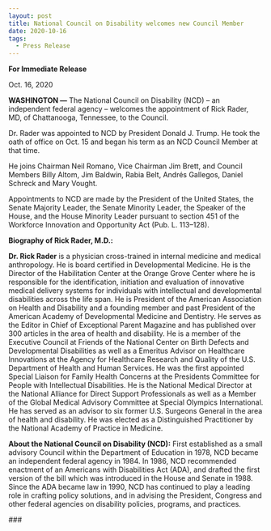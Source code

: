 ```yaml
---
layout: post
title: National Council on Disability welcomes new Council Member
date: 2020-10-16
tags:
  - Press Release
---
```


**For Immediate Release**

Oct. 16, 2020

**WASHINGTON —** The National Council on Disability (NCD) – an independent federal agency – welcomes the appointment of Rick Rader, MD, of Chattanooga, Tennessee, to the Council.

Dr. Rader was appointed to NCD by President Donald J. Trump. He took the oath of office on Oct. 15 and began his term as an NCD Council Member at that time.

He joins Chairman Neil Romano, Vice Chairman Jim Brett, and Council Members Billy Altom, Jim Baldwin, Rabia Belt, Andrés Gallegos, Daniel Schreck and Mary Vought.

Appointments to NCD are made by the President of the United States, the Senate Majority Leader, the Senate Minority Leader, the Speaker of the House, and the House Minority Leader pursuant to section 451 of the Workforce Innovation and Opportunity Act (Pub. L. 113–128).

**Biography of Rick Rader, M.D.:**

**Dr. Rick Rader** is a physician cross-trained in internal medicine and medical anthropology. He is board certified in Developmental Medicine. He is the Director of the Habilitation Center at the Orange Grove Center where he is responsible for the identification, initiation and evaluation of innovative medical delivery systems for individuals with intellectual and developmental disabilities across the life span. He is President of the American Association on Health and Disability and a founding member and past President of the American Academy of Developmental Medicine and Dentistry. He serves as the Editor in Chief of Exceptional Parent Magazine and has published over 300 articles in the area of health and disability. He is a member of the Executive Council at Friends of the National Center on Birth Defects and Developmental Disabilities as well as a Emeritus Advisor on Healthcare Innovations at the Agency for Healthcare Research and Quality of the U.S. Department of Health and Human Services. He was the first appointed Special Liaison for Family Health Concerns at the Presidents Committee for People with Intellectual Disabilities. He is the National Medical Director at the National Alliance for Direct Support Professionals as well as a Member of the Global Medical Advisory Committee at Special Olympics International. He has served as an advisor to six former U.S. Surgeons General in the area of health and disability. He was elected as a Distinguished Practitioner by the National Academy of Practice in Medicine.

**About the National Council on Disability (NCD):** First established as a small advisory Council within the Department of Education in 1978, NCD became an independent federal agency in 1984. In 1986, NCD recommended enactment of an Americans with Disabilities Act (ADA), and drafted the first version of the bill which was introduced in the House and Senate in 1988. Since the ADA became law in 1990, NCD has continued to play a leading role in crafting policy solutions, and in advising the President, Congress and other federal agencies on disability policies, programs, and practices.

\###
